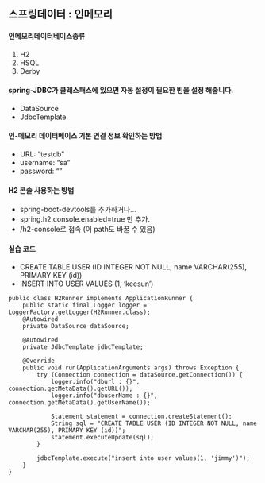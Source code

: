 스프링데이터 : 인메모리
-

#### 인메모리데이터베이스종류
1. H2
2. HSQL
3. Derby

#### spring-JDBC가 클래스패스에 있으면 자동 설정이 필요한 빈을 설정 해줍니다.

- DataSource
- JdbcTemplate
#### 인-메모리 데이터베이스 기본 연결 정보 확인하는 방법

- URL: “testdb”
- username: “sa”
- password: “”
#### H2 콘솔 사용하는 방법

- spring-boot-devtools를 추가하거나…
- spring.h2.console.enabled=true 만 추가.
- /h2-console로 접속 (이 path도 바꿀 수 있음)
#### 실습 코드

- CREATE TABLE USER (ID INTEGER NOT NULL, name VARCHAR(255), PRIMARY KEY (id))
- INSERT INTO USER VALUES (1, ‘keesun’)

```
public class H2Runner implements ApplicationRunner {
    public static final Logger logger = LoggerFactory.getLogger(H2Runner.class);
    @Autowired
    private DataSource dataSource;

    @Autowired
    private JdbcTemplate jdbcTemplate;

    @Override
    public void run(ApplicationArguments args) throws Exception {
        try (Connection connection = dataSource.getConnection()) {
            logger.info("dburl : {}", connection.getMetaData().getURL());
            logger.info("dbuserName : {}", connection.getMetaData().getUserName());

            Statement statement = connection.createStatement();
            String sql = "CREATE TABLE USER (ID INTEGER NOT NULL, name VARCHAR(255), PRIMARY KEY (id))";
            statement.executeUpdate(sql);
        }

        jdbcTemplate.execute("insert into user values(1, 'jimmy')");
    }
}

```